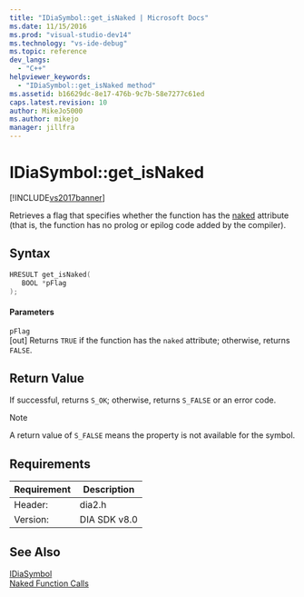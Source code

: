 ```yaml
---
title: "IDiaSymbol::get_isNaked | Microsoft Docs"
ms.date: 11/15/2016
ms.prod: "visual-studio-dev14"
ms.technology: "vs-ide-debug"
ms.topic: reference
dev_langs: 
  - "C++"
helpviewer_keywords: 
  - "IDiaSymbol::get_isNaked method"
ms.assetid: b16629dc-8e17-476b-9c7b-58e7277c61ed
caps.latest.revision: 10
author: MikeJo5000
ms.author: mikejo
manager: jillfra
---
```

# IDiaSymbol::get_isNaked
[!INCLUDE[vs2017banner](../../includes/vs2017banner.md)]

Retrieves a flag that specifies whether the function has the [naked](http://msdn.microsoft.com/library/69723241-05e1-439b-868e-20a83a16ab6d) attribute (that is, the function has no prolog or epilog code added by the compiler).  
  
## Syntax  
  
```cpp  
HRESULT get_isNaked(  
   BOOL *pFlag  
);  
```  
  
#### Parameters  
 `pFlag`  
 [out] Returns `TRUE` if the function has the `naked` attribute; otherwise, returns `FALSE`.  
  
## Return Value  
 If successful, returns `S_OK`; otherwise, returns `S_FALSE` or an error code.  
  
> [!NOTE]
> A return value of `S_FALSE` means the property is not available for the symbol.  
  
## Requirements  
  
|Requirement|Description|  
|-----------------|-----------------|  
|Header:|dia2.h|  
|Version:|DIA SDK v8.0|  
  
## See Also  
 [IDiaSymbol](../../debugger/debug-interface-access/idiasymbol.md)   
 [Naked Function Calls](http://msdn.microsoft.com/library/2a66847a-a43f-4541-a7be-c9f5f29b5fdb)
